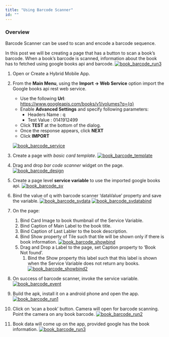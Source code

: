 ```yaml
---
title: "Using Barcode Scanner"
id: ""
---
```


### Overview

Barcode Scanner can be used to scan and encode a barcode sequence.

In this post we will be creating a page that has a button to scan a book’s barcode. When a book’s barcode is scanned, information about the book has to fetched using google books api and barcode. [![book_barcode_run3](../assets/book_barcode_run3.png)](../assets/book_barcode_run3.png)

1. Open or Create a Hybrid Mobile App.
2. From the **Main Menu**, using the **Import -> Web Service** option import the Google books api rest web service.
    
    - Use the following **Url**: https://www.googleapis.com/books/v1/volumes?q={q}
    - Enable **Advanced Settings** and specify following parameters:
        - Headers Name : q
        - Test Value : 0141912499
    - Click **TEST** at the bottom of the dialog.
    - Once the response appears, click **NEXT**
    - Click **IMPORT**
    
    [![book_barcode_service](../assets/book_barcode_service.png)](../assets/book_barcode_service.png)

1. Create a page with _basic card template_. [![book_barcode_template](../assets/book_barcode_template.png)](../assets/book_barcode_template.png)
2. Drag and drop _bar code scanner_ widget on the page. [![book_barcode_design](../assets/book_barcode_design.png)](../assets/book_barcode_design.png)

1. Create a page level **service variable** to use the imported google books api. [![book_barcode_sv](../assets/book_barcode_sv.png)](../assets/book_barcode_sv.png)
2. Bind the value of q with barcode scanner ‘dataValue’ property and save the variable. [![book_barcode_svdata](../assets/book_barcode_svdata.png)](../assets/book_barcode_svdata.png) [![book_barcode_svdatabind](../assets/book_barcode_svdatabind.png)](../assets/book_barcode_svdatabind.png)
3. On the page:
    1. Bind Card Image to book thumbnail of the Service Variable.
    2. Bind Caption of Main Label to the book title.
    3. Bind Caption of Last Labler to the book description.
    4. Bind Show property of Tile such that tile will be shown only if there is book information. [![book_barcode_showbind](../assets/book_barcode_showbind.png)](../assets/book_barcode_showbind.png)
    5. Drag and Drop a Label to the page, set Caption property to ‘Book Not found’.
        1. Bind the Show property this label such that this label is shown when the Service Variable does not return any books. [![book_barcode_showbind2](../assets/book_barcode_showbind2.png)](../assets/book_barcode_showbind2.png)
4. On success of barcode scanner, invoke the service variable. [![book_barcode_event](../assets/book_barcode_event.png)](../assets/book_barcode_event.png)

1. Build the apk, install it on a android phone and open the app. [![book_barcode_run1](../assets/book_barcode_run1.png)](../assets/book_barcode_run1.png)
2. Click on ‘scan a book’ button. Camera will open for barcode scanning. Point the camera on any book barcode. [![book_barcode_run2](../assets/book_barcode_run2.png)](../assets/book_barcode_run2.png)
3. Book data will come up on the app, provided google has the book information. [![book_barcode_run3](../assets/book_barcode_run3.png)](/wp-content/uploads/book_barcode_run3.png)
